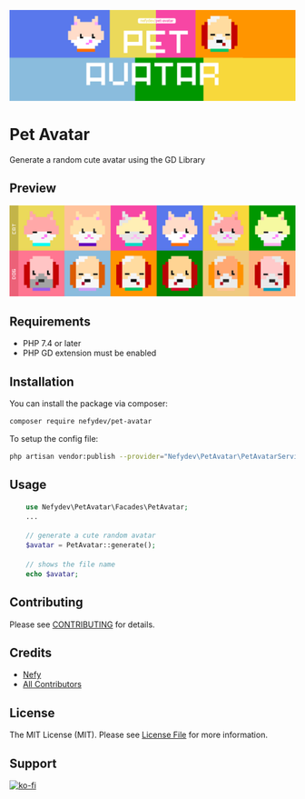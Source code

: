 ![Banner](art/banner.png)

# Pet Avatar 

Generate a random cute avatar using the GD Library

## Preview

![Preview](art/preview.png)

## Requirements

- PHP 7.4 or later
- PHP GD extension must be enabled

## Installation

You can install the package via composer:

```bash
composer require nefydev/pet-avatar
```
To setup the config file:

```bash
php artisan vendor:publish --provider="Nefydev\PetAvatar\PetAvatarServiceProvider"
```

## Usage

```php
    use Nefydev\PetAvatar\Facades\PetAvatar;
    ...

    // generate a cute random avatar
 	$avatar = PetAvatar::generate(); 

    // shows the file name 
    echo $avatar; 
```

## Contributing

Please see [CONTRIBUTING](CONTRIBUTING.md) for details.

## Credits

-   [Nefy](https://github.com/nefydev)
-   [All Contributors](https://github.com/nefydev/pet-avatar/contributors)

## License

The MIT License (MIT). Please see [License File](LICENSE.md) for more information.

## Support

[![ko-fi](https://ko-fi.com/img/githubbutton_sm.svg)](https://ko-fi.com/E1E5BQUXC)